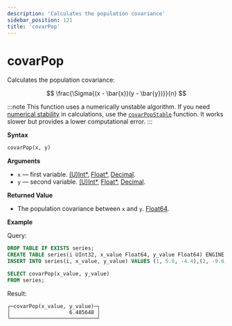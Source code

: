 ```yaml
---
description: 'Calculates the population covariance'
sidebar_position: 121
title: 'covarPop'
---
```


# covarPop

Calculates the population covariance:

$$
\frac{\Sigma{(x - \bar{x})(y - \bar{y})}}{n}
$$

:::note
This function uses a numerically unstable algorithm. If you need [numerical stability](https://en.wikipedia.org/wiki/Numerical_stability) in calculations, use the [`covarPopStable`](../reference/covarpopstable.md) function. It works slower but provides a lower computational error.
:::

**Syntax**

```sql
covarPop(x, y)
```

**Arguments**

- `x` — first variable. [(U)Int*](../../data-types/int-uint.md), [Float*](../../data-types/float.md), [Decimal](../../data-types/decimal.md).
- `y` — second variable. [(U)Int*](../../data-types/int-uint.md), [Float*](../../data-types/float.md), [Decimal](../../data-types/decimal.md).

**Returned Value**

- The population covariance between `x` and `y`. [Float64](../../data-types/float.md).

**Example**

Query:

```sql
DROP TABLE IF EXISTS series;
CREATE TABLE series(i UInt32, x_value Float64, y_value Float64) ENGINE = Memory;
INSERT INTO series(i, x_value, y_value) VALUES (1, 5.6, -4.4),(2, -9.6, 3),(3, -1.3, -4),(4, 5.3, 9.7),(5, 4.4, 0.037),(6, -8.6, -7.8),(7, 5.1, 9.3),(8, 7.9, -3.6),(9, -8.2, 0.62),(10, -3, 7.3);
```

```sql
SELECT covarPop(x_value, y_value)
FROM series;
```

Result:

```reference
┌─covarPop(x_value, y_value)─┐
│                   6.485648 │
└────────────────────────────┘
```
